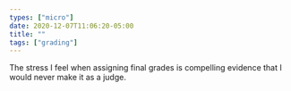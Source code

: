 ```yaml
---
types: ["micro"]
date: 2020-12-07T11:06:20-05:00
title: ""
tags: ["grading"]
---
```

The stress I feel when assigning final grades is compelling evidence that I would never make it as a judge.
